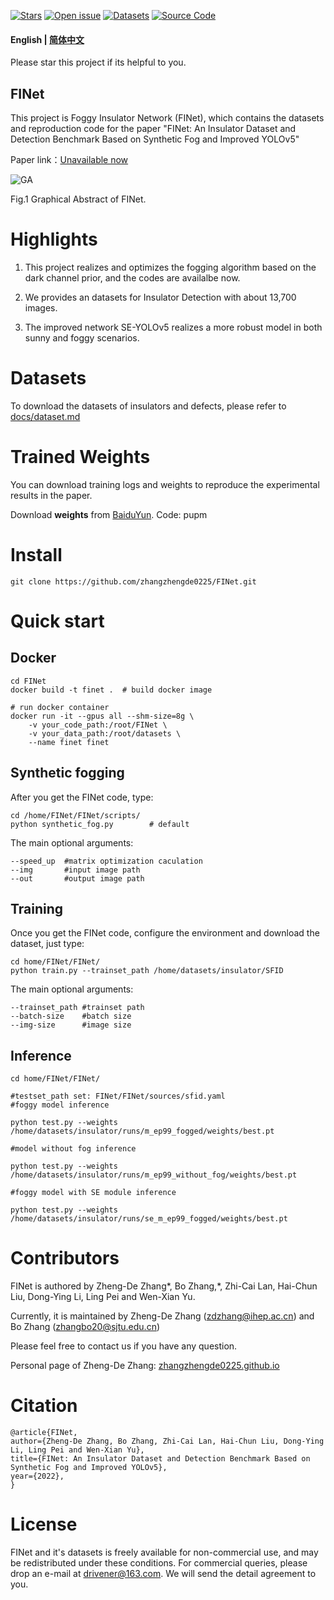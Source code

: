 [![Stars](https://img.shields.io/github/stars/zhangzhengde0225/FINet)](
https://github.com/zhangzhengde0225/FINet)
[![Open issue](https://img.shields.io/github/issues/zhangzhengde0225/FINet)](
https://github.com/zhangzhengde0225/FINet/issues)
[![Datasets](https://img.shields.io/static/v1?label=Download&message=datasets&color=green)](
https://github.com/zhangzhengde0225/FINet/blob/master/docs/datasets.md)
[![Source Code](https://img.shields.io/static/v1?label=Download&message=source_code&color=orange)](
https://github.com/zhangzhengde0225/FINet/archive/refs/heads/master.zip)

#### English | [简体中文](https://github.com/zhangzhengde0225/FINet/blob/master/docs/README_zh_cn.md)

Please star this project if its helpful to you.

## FINet

This project is Foggy Insulator Network (FINet), which contains the datasets and reproduction code for the paper 
"FINet: An Insulator Dataset and Detection Benchmark Based on Synthetic Fog and Improved YOLOv5"

Paper link：[Unavailable now](https://zhangzhengde0225.github.io)

![GA](https://zhangzhengde0225.github.io/images/FINet_GA.png)

Fig.1 Graphical Abstract of FINet.

[//]: # (Insulator and its defect detection effect in complex environment.&#40;a&#41; Simple background, &#40;b&#41; Simple background and mist, &#40;c&#41; Defect in dense fog, &#40;d&#41; Sky background, &#40;e&#41; Different scales, &#40;f&#41; Vertical insulator + medium fog, &#40;g&#41; Truncated insulator, &#40;h&#41; Blurred image, &#40;d&#41; No defect in dense fog)
 

# Highlights
1. This project realizes and optimizes the fogging algorithm based on the dark channel prior, and the codes are availalbe now.

2. We provides an datasets for Insulator Detection with about 13,700 images.

3. The improved network SE-YOLOv5 realizes a more robust model in both sunny and foggy scenarios.


# Datasets
To download the datasets of insulators and defects, please refer to [docs/dataset.md](
https://github.com/zhangzhengde0225/FINet/blob/master/docs/datasets.md)

# Trained Weights

You can download training logs and weights to reproduce the experimental results in the paper.

Download **weights** from [BaiduYun](https://pan.baidu.com/s/129ZTtU-0Hq6fVRv2q7LkEA). Code: pupm

# Install
```
git clone https://github.com/zhangzhengde0225/FINet.git
```
# Quick start
## Docker

```
cd FINet
docker build -t finet .  # build docker image

# run docker container
docker run -it --gpus all --shm-size=8g \
    -v your_code_path:/root/FINet \
    -v your_data_path:/root/datasets \
    --name finet finet
```

## Synthetic fogging
After you get the FINet code, type:

```
cd /home/FINet/FINet/scripts/  
python synthetic_fog.py        # default 
```
The main optional arguments:
```
--speed_up  #matrix optimization caculation
--img       #input image path
--out       #output image path
```

## Training
Once you get the FINet code, configure the environment and download the dataset, just type:

```
cd home/FINet/FINet/
python train.py --trainset_path /home/datasets/insulator/SFID
```
The main optional arguments:
```
--trainset_path #trainset path
--batch-size    #batch size
--img-size      #image size
```

## Inference


```
cd home/FINet/FINet/

#testset_path set: FINet/FINet/sources/sfid.yaml
#foggy model inference

python test.py --weights /home/datasets/insulator/runs/m_ep99_fogged/weights/best.pt

#model without fog inference

python test.py --weights /home/datasets/insulator/runs/m_ep99_without_fog/weights/best.pt

#foggy model with SE module inference

python test.py --weights /home/datasets/insulator/runs/se_m_ep99_fogged/weights/best.pt
```

# Contributors
FINet is authored by Zheng-De Zhang\*, Bo Zhang,*, Zhi-Cai Lan, Hai-Chun Liu, Dong-Ying Li, Ling Pei and Wen-Xian Yu.

Currently, it is maintained by Zheng-De Zhang (zdzhang@ihep.ac.cn) and Bo Zhang (zhangbo20@sjtu.edu.cn) 
 
Please feel free to contact us if you have any question.

Personal page of Zheng-De Zhang: [zhangzhengde0225.github.io](https://zhangzhengde0225.github.io)

# Citation
```
@article{FINet,
author={Zheng-De Zhang, Bo Zhang, Zhi-Cai Lan, Hai-Chun Liu, Dong-Ying Li, Ling Pei and Wen-Xian Yu},
title={FINet: An Insulator Dataset and Detection Benchmark Based on Synthetic Fog and Improved YOLOv5},
year={2022},
}
```

# License
FINet and it's datasets is freely available for non-commercial use, and may be redistributed under these conditions. 
For commercial queries, please drop an e-mail at drivener@163.com. We will send the detail agreement to you.
